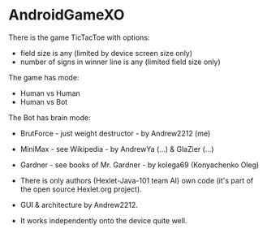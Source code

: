 AndroidGameXO
=============
There is the game TicTacToe with options:
- field size is any (limited by device screen size only)
- number of signs in winner line is any (limited field size only)

The game has mode: 
- Human vs Human
- Human vs Bot

The Bot has brain mode:
- BrutForce - just weight destructor - by Andrew2212 (me)
- MiniMax - see Wikipedia - by AndrewYa (...) & GlaZier (...)
- Gardner - see books of Mr. Gardner - by kolega69 (Konyachenko Oleg)


- There is only authors (Hexlet-Java-101 team AI) own code (it's part of the open source Hexlet.org project).
- GUI & architecture by Andrew2212.
- It works independently onto the device quite well. 
